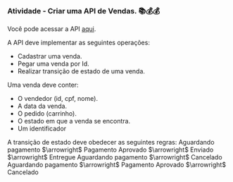 ### Atividade - Criar uma API de Vendas. 📚💰💰

Você pode acessar a API [aqui](https://atividade-jyphyscbcq-rj.a.run.app/swagger). 

A API deve implementar as seguintes operações:
- Cadastrar uma venda.
- Pegar uma venda por Id.
- Realizar transição de estado de uma venda. 

Uma venda deve conter:
- O vendedor (id, cpf, nome).
- A data da venda.
- O pedido (carrinho).
- O estado em que a venda se encontra.
- Um identificador

A transição de estado deve obedecer as seguintes regras:
Aguardando pagamento $\arrowright$ Pagamento Aprovado $\arrowright$ Enviado $\arrowright$ Entregue
Aguardando pagamento $\arrowright$ Cancelado
Aguardando pagamento $\arrowright$ Pagamento Aprovado $\arrowright$ Cancelado